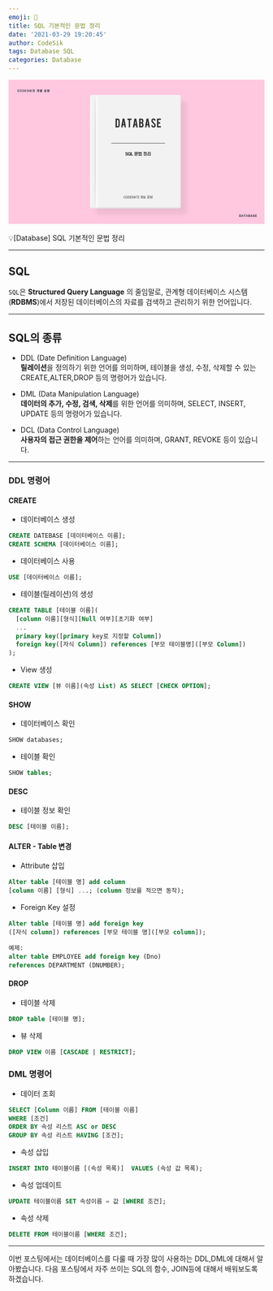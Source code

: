 ```yaml
---
emoji: 🧢
title: SQL 기본적인 문법 정리
date: '2021-03-29 19:20:45'
author: CodeSik
tags: Database SQL
categories: Database
---
```


![썸네일](./database_sql.jpg)

<p class="callout"> 💡[Database] SQL 기본적인 문법 정리</p>

----

## SQL
`SQL`은 __Structured Query Language__ 의 줄임말로, 관계형 데이터베이스 시스템(__RDBMS__)에서 저장된 데이터베이스의 자료를 검색하고 관리하기 위한 언어입니다.

---

## SQL의 종류

* DDL (Date Definition Language)<br>
  **릴레이션**을 정의하기 위한 언어를 의미하며, 테이블을 생성, 수정, 삭제할 수 있는 CREATE,ALTER,DROP 등의 명령어가 있습니다.

* DML (Data Manipulation Language)<br>
  **데이터의 추가, 수정, 검색, 삭제**를 위한 언어를 의미하며, SELECT, INSERT, UPDATE 등의 명령어가 있습니다.

* DCL (Data Control Language)<br>
  **사용자의 접근 권한을 제어**하는 언어를 의미하며, GRANT, REVOKE 등이 있습니다.

---

### DDL 명령어

#### CREATE
* 데이터베이스 생성
```SQL
CREATE DATEBASE [데이터베이스 이름];
CREATE SCHEMA [데이터베이스 이름];
```

* 데이터베이스 사용
```SQL
USE [데이터베이스 이름];
```

* 테이블(릴레이션)의 생성
```SQL
CREATE TABLE [테이블 이름](
  [column 이름][형식][Null 여부][초기화 여부]
  ...
  primary key([primary key로 지정할 Column])
  foreign key([자식 Column]) references [부모 테이블명]([부모 Column])
);
```

* View 생성
```SQL
CREATE VIEW [뷰 이름](속성 List) AS SELECT [CHECK OPTION];
```
#### SHOW
* 데이터베이스 확인
```SQL
SHOW databases;
```

* 테이블 확인
```SQL
SHOW tables;
```

#### DESC
* 테이블 정보 확인
```SQL
DESC [테이블 이름];
```

#### ALTER - Table 변경
* Attribute 삽입
```SQL
Alter table [테이블 명] add column
[column 이름] [형식] ...; (column 정보를 적으면 동작);
```

* Foreign Key 설정
```SQL
Alter table [테이블 명] add foreign key
([자식 column]) references [부모 테이블 명]([부모 column]);
```
```SQL
예제:
alter table EMPLOYEE add foreign key (Dno)
references DEPARTMENT (DNUMBER);
```

#### DROP
* 테이블 삭제
```SQL
DROP table [테이블 명];
```

* 뷰 삭제
```SQL
DROP VIEW 이름 [CASCADE | RESTRICT];
```

### DML 명령어
* 데이터 조회
```SQL
SELECT [Column 이름] FROM [테이블 이름]
WHERE [조건]
ORDER BY 속성 리스트 ASC or DESC
GROUP BY 속성 리스트 HAVING [조건];
```

* 속성 삽입
```SQL
INSERT INTO 테이블이름 [(속성 목록)]  VALUES (속성 값 목록);
```

* 속성 업데이트
```SQL
UPDATE 테이블이름 SET 속성이름 = 값 [WHERE 조건];
```

* 속성 삭제
```SQL
DELETE FROM 테이블이름 [WHERE 조건];
```

---

이번 포스팅에서는 데이터베이스를 다룰 때 가장 많이 사용하는 DDL,DML에 대해서 알아봤습니다.
다음 포스팅에서 자주 쓰이는 SQL의 함수, JOIN등에 대해서 배워보도록 하겠습니다.

```toc
```
